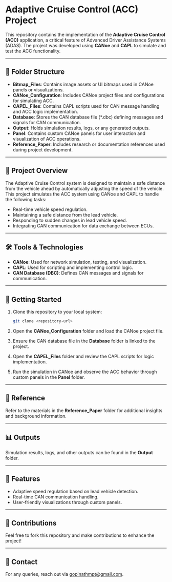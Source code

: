 # Adaptive Cruise Control (ACC) Project

This repository contains the implementation of the **Adaptive Cruise Control (ACC)** application, a critical feature of Advanced Driver Assistance Systems (ADAS). The project was developed using **CANoe** and **CAPL** to simulate and test the ACC functionality.

---

## 📁 Folder Structure

- **Bitmap_Files**: Contains image assets or UI bitmaps used in CANoe panels or visualizations.
- **CANoe_Configuration**: Includes CANoe project files and configurations for simulating ACC.
- **CAPEL_Files**: Contains CAPL scripts used for CAN message handling and ACC logic implementation.
- **Database**: Stores the CAN database file (*.dbc) defining messages and signals for CAN communication.
- **Output**: Holds simulation results, logs, or any generated outputs.
- **Panel**: Contains custom CANoe panels for user interaction and visualization of ACC operations.
- **Reference_Paper**: Includes research or documentation references used during project development.

---

## 🚗 Project Overview
The Adaptive Cruise Control system is designed to maintain a safe distance from the vehicle ahead by automatically adjusting the speed of the vehicle. This project simulates the ACC system using CANoe and CAPL to handle the following tasks:

- Real-time vehicle speed regulation.
- Maintaining a safe distance from the lead vehicle.
- Responding to sudden changes in lead vehicle speed.
- Integrating CAN communication for data exchange between ECUs.

---

## 🛠 Tools & Technologies

- **CANoe**: Used for network simulation, testing, and visualization.
- **CAPL**: Used for scripting and implementing control logic.
- **CAN Database (DBC)**: Defines CAN messages and signals for communication.

---

## 🚀 Getting Started

1. Clone this repository to your local system:
   ```bash
   git clone <repository-url>
   ```

2. Open the **CANoe_Configuration** folder and load the CANoe project file.

3. Ensure the CAN database file in the **Database** folder is linked to the project.

4. Open the **CAPEL_Files** folder and review the CAPL scripts for logic implementation.

5. Run the simulation in CANoe and observe the ACC behavior through custom panels in the **Panel** folder.

---

## 📜 Reference
Refer to the materials in the **Reference_Paper** folder for additional insights and background information.

---

## 📊 Outputs
Simulation results, logs, and other outputs can be found in the **Output** folder.

---

## 🌟 Features

- Adaptive speed regulation based on lead vehicle detection.
- Real-time CAN communication handling.
- User-friendly visualizations through custom panels.

---

## 🤝 Contributions
Feel free to fork this repository and make contributions to enhance the project!

---

## 📧 Contact
For any queries, reach out via gopinathmpt@gmail.com.

